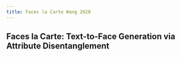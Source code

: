 ```yaml
---
title: Faces la Carte Wang 2020
---
```


## Faces la Carte: Text-to-Face Generation via Attribute Disentanglement
##